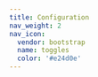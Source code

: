 ```yaml
---
title: Configuration
nav_weight: 2
nav_icon:
  vendor: bootstrap
  name: toggles
  color: '#e24d0e'
---
```

